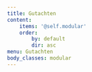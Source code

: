 ```yaml
---
title: Gutachten
content:
    items: '@self.modular'
    order:
        by: default
        dir: asc
menu: Gutachten
body_classes: modular
---
```


